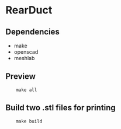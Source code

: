 # RearDuct
## Dependencies

 * make
 * openscad
 * meshlab

## Preview

```
    make all
```

## Build two .stl files for printing

```
    make build
```

